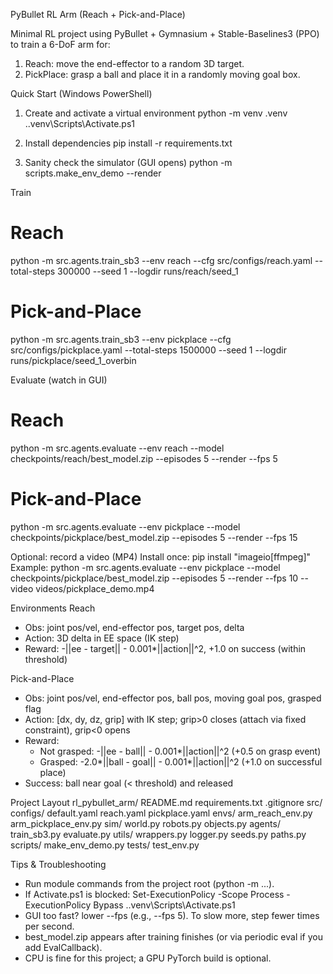 PyBullet RL Arm (Reach + Pick-and-Place)

Minimal RL project using PyBullet + Gymnasium + Stable-Baselines3 (PPO) to train a 6-DoF arm for:
1) Reach: move the end-effector to a random 3D target.
2) PickPlace: grasp a ball and place it in a randomly moving goal box.

Quick Start (Windows PowerShell)
1) Create and activate a virtual environment
   python -m venv .venv
   .\.venv\Scripts\Activate.ps1

2) Install dependencies
   pip install -r requirements.txt

3) Sanity check the simulator (GUI opens)
   python -m scripts.make_env_demo --render

Train
# Reach
python -m src.agents.train_sb3 --env reach --cfg src/configs/reach.yaml --total-steps 300000 --seed 1 --logdir runs/reach/seed_1

# Pick-and-Place
python -m src.agents.train_sb3 --env pickplace --cfg src/configs/pickplace.yaml --total-steps 1500000 --seed 1 --logdir runs/pickplace/seed_1_overbin

Evaluate (watch in GUI)
# Reach
python -m src.agents.evaluate --env reach --model checkpoints/reach/best_model.zip --episodes 5 --render --fps 5

# Pick-and-Place
python -m src.agents.evaluate --env pickplace --model checkpoints/pickplace/best_model.zip --episodes 5 --render --fps 15



Optional: record a video (MP4)
Install once:
   pip install "imageio[ffmpeg]"
Example:
   python -m src.agents.evaluate --env pickplace --model checkpoints/pickplace/best_model.zip --episodes 5 --render --fps 10 --video videos/pickplace_demo.mp4

Environments
Reach
- Obs: joint pos/vel, end-effector pos, target pos, delta
- Action: 3D delta in EE space (IK step)
- Reward: -||ee - target|| - 0.001*||action||^2, +1.0 on success (within threshold)

Pick-and-Place
- Obs: joint pos/vel, end-effector pos, ball pos, moving goal pos, grasped flag
- Action: [dx, dy, dz, grip] with IK step; grip>0 closes (attach via fixed constraint), grip<0 opens
- Reward:
  - Not grasped: -||ee - ball|| - 0.001*||action||^2 (+0.5 on grasp event)
  - Grasped: -2.0*||ball - goal|| - 0.001*||action||^2 (+1.0 on successful place)
- Success: ball near goal (< threshold) and released

Project Layout
  rl_pybullet_arm/
    README.md
    requirements.txt
    .gitignore
    src/
      configs/
        default.yaml
        reach.yaml
        pickplace.yaml
      envs/
        arm_reach_env.py
        arm_pickplace_env.py
      sim/
        world.py
        robots.py
        objects.py
      agents/
        train_sb3.py
        evaluate.py
      utils/
        wrappers.py
        logger.py
        seeds.py
        paths.py
    scripts/
      make_env_demo.py
    tests/
      test_env.py

Tips & Troubleshooting
- Run module commands from the project root (python -m ...).
- If Activate.ps1 is blocked:
    Set-ExecutionPolicy -Scope Process -ExecutionPolicy Bypass
    .\.venv\Scripts\Activate.ps1
- GUI too fast? lower --fps (e.g., --fps 5). To slow more, step fewer times per second.
- best_model.zip appears after training finishes (or via periodic eval if you add EvalCallback).
- CPU is fine for this project; a GPU PyTorch build is optional.
